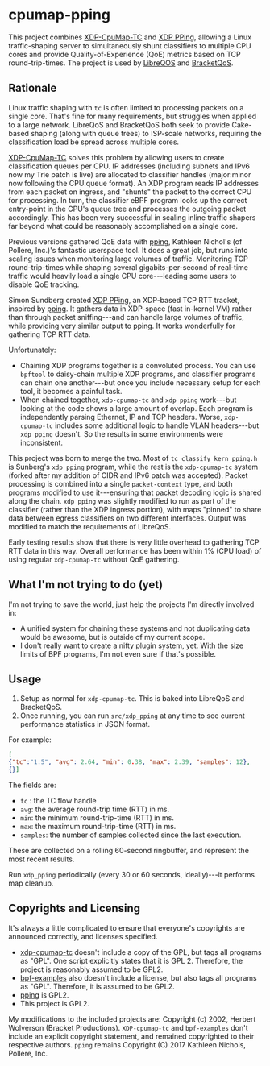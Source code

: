 # cpumap-pping

This project combines [XDP-CpuMap-TC](https://github.com/xdp-project/xdp-cpumap-tc) and [XDP PPing](https://github.com/xdp-project/bpf-examples/tree/master/pping), allowing a Linux traffic-shaping server to simultaneously shunt classifiers to multiple CPU cores and provide Quality-of-Experience (QoE) metrics based on TCP round-trip-times. The project is used by [LibreQOS](https://github.com/rchac/LibreQoS) and [BracketQoS](https://github.com/thebracket/bqos-oss).

## Rationale

Linux traffic shaping with `tc` is often limited to processing packets on a single core. That's fine for many requirements, but struggles when applied to a large network. LibreQoS and BracketQoS both seek to provide Cake-based shaping (along with queue trees) to ISP-scale networks, requiring the classification load be spread across multiple cores.

[XDP-CpuMap-TC](https://github.com/xdp-project/xdp-cpumap-tc) solves this problem by allowing users to create classification queues per CPU. IP addresses (including subnets and IPv6 now my Trie patch is live) are allocated to
classifier handles (major:minor now following the CPU:queue format). An XDP program reads IP addresses from each packet
on ingress, and "shunts" the packet to the correct CPU for processing. In turn, the classifier eBPF program looks up the
correct entry-point in the CPU's queue tree and processes the outgoing packet accordingly. This has been very successful
in scaling inline traffic shapers far beyond what could be reasonably accomplished on a single core.

Previous versions gathered QoE data with [pping](https://github.com/pollere/pping), Kathleen Nichol's (of Pollere, Inc.)'s
fantastic userspace tool. It does a great job, but runs into scaling issues when monitoring large volumes of traffic. Monitoring TCP round-trip-times while shaping several gigabits-per-second of real-time traffic would heavily load a single CPU core---leading some users to disable QoE tracking.

Simon Sundberg created [XDP PPing](https://github.com/xdp-project/bpf-examples/tree/master/pping), an XDP-based TCP RTT tracket, inspired by [pping](https://github.com/pollere/pping). It gathers data in XDP-space (fast in-kernel VM) rather than through packet sniffing---and can handle large volumes of traffic, while providing very similar output to pping. It works wonderfully for gathering TCP RTT data.

Unfortunately:

* Chaining XDP programs together is a convoluted process. You can use `bpftool` to daisy-chain multiple XDP programs, and classifier programs can chain one another---but once you include necessary setup for each tool, it becomes a painful task.
* When chained together, `xdp-cpumap-tc` and `xdp pping` work---but looking at the code shows a large amount of overlap. Each program is independently parsing Ethernet, IP and TCP headers. Worse, `xdp-cpumap-tc` includes some additional logic to handle VLAN headers---but `xdp pping` doesn't. So the results in some environments were inconsistent.

This project was born to merge the two. Most of `tc_classify_kern_pping.h` is Sunberg's `xdp pping` program, while the rest is the `xdp-cpumap-tc` system (forked after my addition of CIDR and IPv6 patch was accepted). Packet processing is combined into a single `packet-context` type, and both programs modified to use it---ensuring that packet decoding logic is shared along the chain. `xdp pping` was slightly modified to run as part of the classifier (rather than the XDP ingress portion), with maps "pinned" to share data between egress classifiers on two different interfaces. Output was modified to match the requirements of LibreQoS.

Early testing results show that there is very little overhead to gathering TCP RTT data in this way. Overall performance has been within 1% (CPU load) of using regular `xdp-cpumap-tc` without QoE gathering.

## What I'm not trying to do (yet)

I'm not trying to save the world, just help the projects I'm directly involved in:

*  A unified system for chaining these systems and not duplicating data would be awesome, but is outside of my current scope.
* I don't really want to create a nifty plugin system, yet. With the size limits of BPF programs, I'm not even sure if that's possible.

## Usage

1. Setup as normal for `xdp-cpumap-tc`. This is baked into LibreQoS and BracketQoS.
2. Once running, you can run `src/xdp_pping` at any time to see current performance statistics in JSON format.

For example:

```json
[
{"tc":"1:5", "avg": 2.64, "min": 0.38, "max": 2.39, "samples": 12},
{}]
```

The fields are:

* `tc` : the TC flow handle
* `avg`: the average round-trip time (RTT) in ms.
* `min`: the minimum round-trip-time (RTT) in ms.
* `max`: the maximum round-trip-time (RTT) in ms.
* `samples`: the number of samples collected since the last execution.

These are collected on a rolling 60-second ringbuffer, and represent the most recent results.

Run `xdp_pping` periodically (every 30 or 60 seconds, ideally)---it performs map cleanup.

## Copyrights and Licensing

It's always a little complicated to ensure that everyone's copyrights are announced correctly, and licenses specified.

* [xdp-cpumap-tc](https://github.com/xdp-project/xdp-cpumap-tc) doesn't include a copy of the GPL, but tags all programs as "GPL". One script explicitly states that it is GPL 2. Therefore, the project is reasonably assumed to be GPL2.
* [bpf-examples](https://github.com/xdp-project/bpf-examples) also doesn't include a license, but also tags all programs as "GPL". Therefore, it is assumed to be GPL2.
* [pping](https://github.com/pollere/pping) is GPL2.
* This project is GPL2.

My modifications to the included projects are: Copyright (c) 2002, Herbert Wolverson (Bracket Productions). `XDP-cpumap-tc` and `bpf-examples` don't include an explicit copyright statement, and remained copyrighted to their respective authors. `pping` remains Copyright (C) 2017 Kathleen Nichols, Pollere, Inc.
